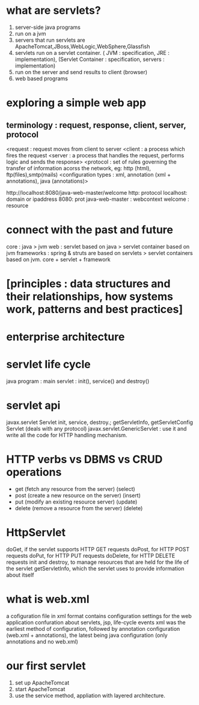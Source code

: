 # what are servlets?
1. server-side java programs
2. run on a jvm
3. servers that run servlets are ApacheTomcat,JBoss,WebLogic,WebSphere,Glassfish
4. servlets run on a servlet container. ( JVM : specification, JRE : implementation), (Servlet Container : specification, servers : implementation)
5. run on the server and send results to client (browser)
6. web based programs

# exploring a simple web app
## terminology : request, response, client, server, protocol
<request : request moves from client to server
<response : the result of server processing is sent back to the client as a response.> 
<client : a process which fires the request
<server : a process that handles the request, performs logic and sends the response>
<protocol : set of rules governing the transfer of information acorss the network, eg: http (html), ftp(files),smtp(mails)
<servlet api>
<servlet container : a runtime for servlets>
<cofiguration : settings for an application>
<configuration types : xml, annotation (xml + annotations), java (annotations)>
<request-response cycle : roundtrip>

http://localhost:8080/java-web-master/welcome
http: protocol
localhost: domain or ipaddress
8080: prot
java-web-master : webcontext
welcome : resource
# connect with the past and future
core : java > jvm
web : servlet based on java > servlet container based on jvm
frameworks : spring & struts are based on servlets  > servlet containers based on jvm.
core + servlet + framework 

# [principles : data structures and their relationships, how systems work, patterns and best practices]

# enterprise architecture

# servlet life cycle
java program : main
servlet : init(), service() and destroy()

# servlet api
javax.servlet
Servlet init, service, destroy.; getServletInfo, getServletConfig
Servlet (deals with any protocol)
javax.servlet.GenericServlet : use it and write all the code for HTTP handling mechanism.

# HTTP verbs vs DBMS vs CRUD operations
* get (fetch any resource from the server) (select)
* post (create a new resource on the server) (insert)
* put  (modify an existing resource server) (update)
* delete (remove a resource from the server) (delete)

# HttpServlet
doGet, if the servlet supports HTTP GET requests
doPost, for HTTP POST requests
doPut, for HTTP PUT requests
doDelete, for HTTP DELETE requests
init and destroy, to manage resources that are held for the life of the servlet
getServletInfo, which the servlet uses to provide information about itself

# what is web.xml
a cofiguration file
in xml format
contains configuration settings for the web application
confuration about servlets, jsp, life-cycle events
xml was the earliest method of configuration, followed by annotation configuration (web.xml + annotations), the latest being java configuration (only annotations and no web.xml)

# our first servlet
1. set up ApacheTomcat
2. start ApacheTomcat
3. use the service method, appliation with layered architecture.